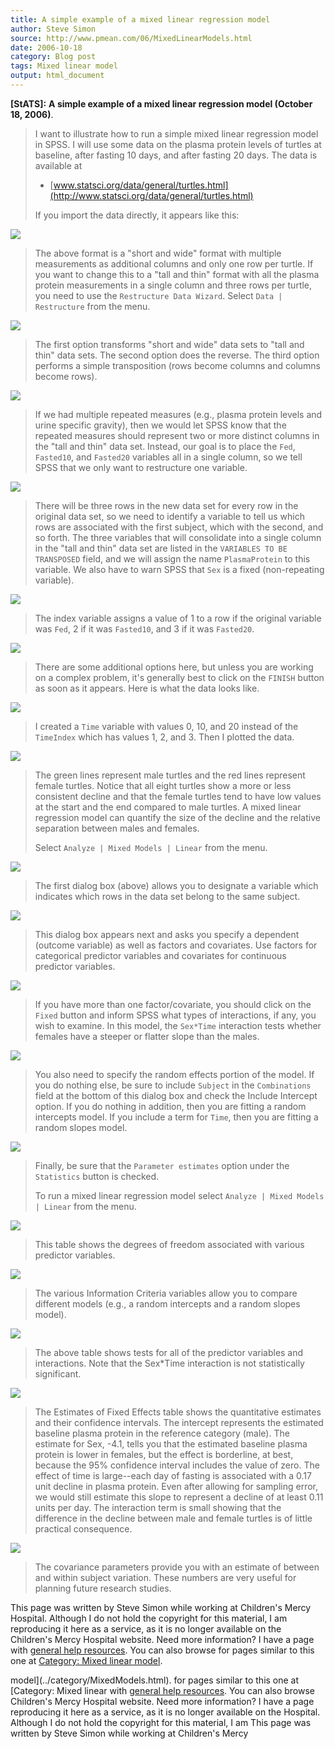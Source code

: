 ```yaml
---
title: A simple example of a mixed linear regression model
author: Steve Simon
source: http://www.pmean.com/06/MixedLinearModels.html
date: 2006-10-18
category: Blog post
tags: Mixed linear model
output: html_document
---
```

**[StATS]:** **A simple example of a mixed linear
regression model (October 18, 2006)**.

> I want to illustrate how to run a simple mixed linear regression model
> in SPSS. I will use some data on the plasma protein levels of turtles
> at baseline, after fasting 10 days, and after fasting 20 days. The
> data is available at
>
> -   [www.statsci.org/data/general/turtles.html](http://www.statsci.org/data/general/turtles.html)
>
> If you import the data directly, it appears like this:
>
![](../../../web/images/06/MixedLinearModels01.gif)
>
> The above format is a \"short and wide\" format with multiple
> measurements as additional columns and only one row per turtle. If you
> want to change this to a \"tall and thin\" format with all the plasma
> protein measurements in a single column and three rows per turtle, you
> need to use the `Restructure Data Wizard`. Select `Data | Restructure`
> from the menu.
>
![](../../../web/images/06/MixedLinearModels02.gif)
>
> The first option transforms \"short and wide\" data sets to \"tall and
> thin\" data sets. The second option does the reverse. The third option
> performs a simple transposition (rows become columns and columns
> become rows).
>
![](../../../web/images/06/MixedLinearModels03.gif)
>
> If we had multiple repeated measures (e.g., plasma protein levels and
> urine specific gravity), then we would let SPSS know that the repeated
> measures should represent two or more distinct columns in the \"tall
> and thin\" data set. Instead, our goal is to place the `Fed`,
> `Fasted10`, and `Fasted20` variables all in a single column, so we
> tell SPSS that we only want to restructure one variable.
>
![](../../../web/images/06/MixedLinearModels04.gif)
>
> There will be three rows in the new data set for every row in the
> original data set, so we need to identify a variable to tell us which
> rows are associated with the first subject, which with the second, and
> so forth. The three variables that will consolidate into a single
> column in the \"tall and thin\" data set are listed in the
> `VARIABLES TO BE TRANSPOSED` field, and we will assign the name
> `PlasmaProtein` to this variable. We also have to warn SPSS that `Sex`
> is a fixed (non-repeating variable).
>
![](../../../web/images/06/MixedLinearModels05.gif)
>
> The index variable assigns a value of 1 to a row if the original
> variable was `Fed`, 2 if it was `Fasted10`, and 3 if it was
> `Fasted20`.
>
![](../../../web/images/06/MixedLinearModels06.gif)
>
> There are some additional options here, but unless you are working on
> a complex problem, it\'s generally best to click on the `FINISH`
> button as soon as it appears. Here is what the data looks like.
>
![](../../../web/images/06/MixedLinearModels07.gif)
>
> I created a `Time` variable with values 0, 10, and 20 instead of the
> `        TimeIndex` which has values 1, 2, and 3. Then I plotted the
> data.
>
![](../../../web/images/06/MixedLinearModels08.gif)
>
> The green lines represent male turtles and the red lines represent
> female turtles. Notice that all eight turtles show a more or less
> consistent decline and that the female turtles tend to have low values
> at the start and the end compared to male turtles. A mixed linear
> regression model can quantify the size of the decline and the relative
> separation between males and females.
>
> Select `Analyze | Mixed Models | Linear` from the menu.
>
![](../../../web/images/06/MixedLinearModels09.gif)
>
> The first dialog box (above) allows you to designate a variable which
> indicates which rows in the data set belong to the same subject.
>
![](../../../web/images/06/MixedLinearModels10.gif)
>
> This dialog box appears next and asks you specify a dependent (outcome
> variable) as well as factors and covariates. Use factors for
> categorical predictor variables and covariates for continuous
> predictor variables.
>
![](../../../web/images/06/MixedLinearModels11.gif)
>
> If you have more than one factor/covariate, you should click on the
> `Fixed` button and inform SPSS what types of interactions, if any, you
> wish to examine. In this model, the `Sex*Time` interaction tests
> whether females have a steeper or flatter slope than the males.
>
![](../../../web/images/06/MixedLinearModels12.gif)
>
> You also need to specify the random effects portion of the model. If
> you do nothing else, be sure to include `Subject` in the
> `Combinations` field at the bottom of this dialog box and check the
> Include Intercept option. If you do nothing in addition, then you are
> fitting a random intercepts model. If you include a term for `Time`,
> then you are fitting a random slopes model.
>
![](../../../web/images/06/MixedLinearModels13.gif)
>
> Finally, be sure that the `Parameter estimates` option under the
> `        Statistics` button is checked.
>
> To run a mixed linear regression model select
> `Analyze | Mixed Models | Linear` from the menu.
>
![](../../../web/images/06/MixedLinearModels14.gif)
>
> This table shows the degrees of freedom associated with various
> predictor variables.
>
![](../../../web/images/06/MixedLinearModels15.gif)
>
> The various Information Criteria variables allow you to compare
> different models (e.g., a random intercepts and a random slopes
> model).
>
![](../../../web/images/06/MixedLinearModels16.gif)
>
> The above table shows tests for all of the predictor variables and
> interactions. Note that the Sex\*Time interaction is not statistically
> significant.
>
![](../../../web/images/06/MixedLinearModels17.gif)
>
> The Estimates of Fixed Effects table shows the quantitative estimates
> and their confidence intervals. The intercept represents the estimated
> baseline plasma protein in the reference category (male). The estimate
> for Sex, -4.1, tells you that the estimated baseline plasma protein is
> lower in females, but the effect is borderline, at best, because the
> 95% confidence interval includes the value of zero. The effect of time
> is large\--each day of fasting is associated with a 0.17 unit decline
> in plasma protein. Even after allowing for sampling error, we would
> still estimate this slope to represent a decline of at least 0.11
> units per day. The interaction term is small showing that the
> difference in the decline between male and female turtles is of little
> practical consequence.
>
![](../../../web/images/06/MixedLinearModels18.gif)
>
> The covariance parameters provide you with an estimate of between and
> within subject variation. These numbers are very useful for planning
> future research studies.

This page was written by Steve Simon while working at Children\'s Mercy
Hospital. Although I do not hold the copyright for this material, I am
reproducing it here as a service, as it is no longer available on the
Children\'s Mercy Hospital website. Need more information? I have a page
with [general help resources](../GeneralHelp.html). You can also browse
for pages similar to this one at [Category: Mixed linear
model](../category/MixedModels.html).
<!---More--->
model](../category/MixedModels.html).
for pages similar to this one at [Category: Mixed linear
with [general help resources](../GeneralHelp.html). You can also browse
Children\'s Mercy Hospital website. Need more information? I have a page
reproducing it here as a service, as it is no longer available on the
Hospital. Although I do not hold the copyright for this material, I am
This page was written by Steve Simon while working at Children\'s Mercy

<!---Do not use
**[StATS]:** **A simple example of a mixed linear
This page was written by Steve Simon while working at Children\'s Mercy
Hospital. Although I do not hold the copyright for this material, I am
reproducing it here as a service, as it is no longer available on the
Children\'s Mercy Hospital website. Need more information? I have a page
with [general help resources](../GeneralHelp.html). You can also browse
for pages similar to this one at [Category: Mixed linear
model](../category/MixedModels.html).
--->

